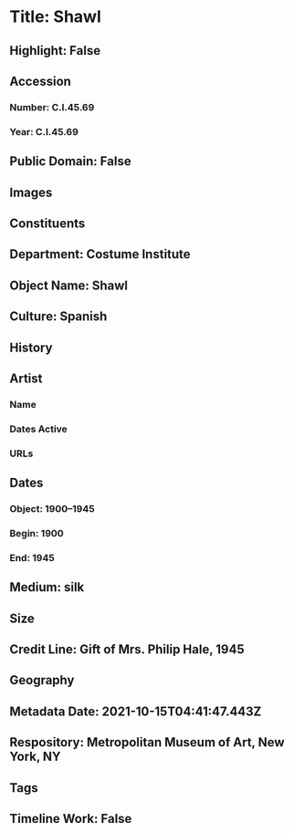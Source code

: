 # Title: Shawl
## Highlight: False
## Accession
### Number: C.I.45.69
### Year: C.I.45.69
## Public Domain: False
## Images
## Constituents
## Department: Costume Institute
## Object Name: Shawl
## Culture: Spanish
## History
## Artist
### Name
### Dates Active
### URLs
## Dates
### Object: 1900–1945
### Begin: 1900
### End: 1945
## Medium: silk
## Size
## Credit Line: Gift of Mrs. Philip Hale, 1945
## Geography
## Metadata Date: 2021-10-15T04:41:47.443Z
## Respository: Metropolitan Museum of Art, New York, NY
## Tags
## Timeline Work: False